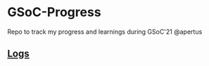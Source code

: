 # GSoC-Progress
Repo to track my progress and learnings during GSoC'21 @apertus


## [Logs](https://docs.google.com/document/d/1PXUL3-pRKYXHtfetFZkccG8-p9mgpU7lkThT18zbcAk/edit)
